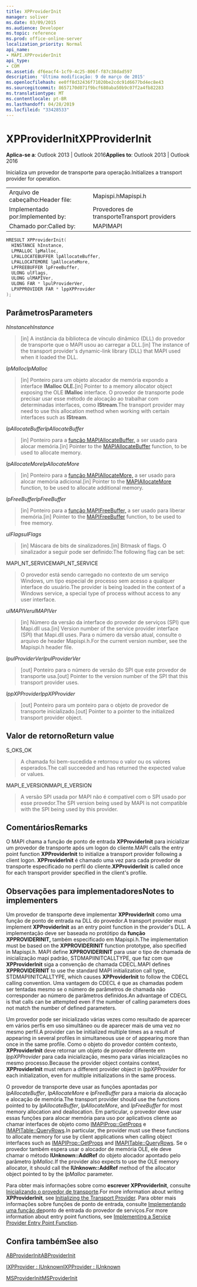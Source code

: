 ```yaml
---
title: XPProviderInit
manager: soliver
ms.date: 03/09/2015
ms.audience: Developer
ms.topic: reference
ms.prod: office-online-server
localization_priority: Normal
api_name:
- MAPI.XPProviderInit
api_type:
- COM
ms.assetid: df6eacf4-1cf9-4c25-806f-f87c38dad597
description: 'Última modificação: 9 de março de 2015'
ms.openlocfilehash: ee0ff8d32436f71020be2cdc91d6677bd4ec8e43
ms.sourcegitcommit: 8657170d071f9bcf680aba50b9c07f2a4fb82283
ms.translationtype: MT
ms.contentlocale: pt-BR
ms.lasthandoff: 04/28/2019
ms.locfileid: "33428533"
---
```

# <a name="xpproviderinit"></a><span data-ttu-id="48205-103">XPProviderInit</span><span class="sxs-lookup"><span data-stu-id="48205-103">XPProviderInit</span></span>

  
  
<span data-ttu-id="48205-104">**Aplica-se a**: Outlook 2013 | Outlook 2016</span><span class="sxs-lookup"><span data-stu-id="48205-104">**Applies to**: Outlook 2013 | Outlook 2016</span></span> 
  
<span data-ttu-id="48205-105">Inicializa um provedor de transporte para operação.</span><span class="sxs-lookup"><span data-stu-id="48205-105">Initializes a transport provider for operation.</span></span>
  
|||
|:-----|:-----|
|<span data-ttu-id="48205-106">Arquivo de cabeçalho:</span><span class="sxs-lookup"><span data-stu-id="48205-106">Header file:</span></span>  <br/> |<span data-ttu-id="48205-107">Mapispi.h</span><span class="sxs-lookup"><span data-stu-id="48205-107">Mapispi.h</span></span>  <br/> |
|<span data-ttu-id="48205-108">Implementado por:</span><span class="sxs-lookup"><span data-stu-id="48205-108">Implemented by:</span></span>  <br/> |<span data-ttu-id="48205-109">Provedores de transporte</span><span class="sxs-lookup"><span data-stu-id="48205-109">Transport providers</span></span>  <br/> |
|<span data-ttu-id="48205-110">Chamado por:</span><span class="sxs-lookup"><span data-stu-id="48205-110">Called by:</span></span>  <br/> |<span data-ttu-id="48205-111">MAPI</span><span class="sxs-lookup"><span data-stu-id="48205-111">MAPI</span></span>  <br/> |
   
```cpp
HRESULT XPProviderInit(
  HINSTANCE hInstance,
  LPMALLOC lpMalloc,
  LPALLOCATEBUFFER lpAllocateBuffer,
  LPALLOCATEMORE lpAllocateMore,
  LPFREEBUFFER lpFreeBuffer,
  ULONG ulFlags,
  ULONG ulMAPIVer,
  ULONG FAR * lpulProviderVer,
  LPXPPROVIDER FAR * lppXPProvider
);
```

## <a name="parameters"></a><span data-ttu-id="48205-112">Parâmetros</span><span class="sxs-lookup"><span data-stu-id="48205-112">Parameters</span></span>

 <span data-ttu-id="48205-113">_hInstance_</span><span class="sxs-lookup"><span data-stu-id="48205-113">_hInstance_</span></span>
  
> <span data-ttu-id="48205-114">[in] A instância da biblioteca de vínculo dinâmico (DLL) do provedor de transporte que o MAPI usou ao carregar a DLL.</span><span class="sxs-lookup"><span data-stu-id="48205-114">[in] The instance of the transport provider's dynamic-link library (DLL) that MAPI used when it loaded the DLL.</span></span>
    
 <span data-ttu-id="48205-115">_lpMalloc_</span><span class="sxs-lookup"><span data-stu-id="48205-115">_lpMalloc_</span></span>
  
> <span data-ttu-id="48205-116">[in] Ponteiro para um objeto alocador de memória expondo a interface **IMalloc OLE.**</span><span class="sxs-lookup"><span data-stu-id="48205-116">[in] Pointer to a memory allocator object exposing the OLE **IMalloc** interface.</span></span> <span data-ttu-id="48205-117">O provedor de transporte pode precisar usar esse método de alocação ao trabalhar com determinadas interfaces, como **IStream**.</span><span class="sxs-lookup"><span data-stu-id="48205-117">The transport provider may need to use this allocation method when working with certain interfaces such as **IStream**.</span></span> 
    
 <span data-ttu-id="48205-118">_lpAllocateBuffer_</span><span class="sxs-lookup"><span data-stu-id="48205-118">_lpAllocateBuffer_</span></span>
  
> <span data-ttu-id="48205-119">[in] Ponteiro para a [função MAPIAllocateBuffer,](mapiallocatebuffer.md) a ser usado para alocar memória.</span><span class="sxs-lookup"><span data-stu-id="48205-119">[in] Pointer to the [MAPIAllocateBuffer](mapiallocatebuffer.md) function, to be used to allocate memory.</span></span> 
    
 <span data-ttu-id="48205-120">_lpAllocateMore_</span><span class="sxs-lookup"><span data-stu-id="48205-120">_lpAllocateMore_</span></span>
  
> <span data-ttu-id="48205-121">[in] Ponteiro para a [função MAPIAllocateMore,](mapiallocatemore.md) a ser usado para alocar memória adicional.</span><span class="sxs-lookup"><span data-stu-id="48205-121">[in] Pointer to the [MAPIAllocateMore](mapiallocatemore.md) function, to be used to allocate additional memory.</span></span> 
    
 <span data-ttu-id="48205-122">_lpFreeBuffer_</span><span class="sxs-lookup"><span data-stu-id="48205-122">_lpFreeBuffer_</span></span>
  
> <span data-ttu-id="48205-123">[in] Ponteiro para a [função MAPIFreeBuffer,](mapifreebuffer.md) a ser usado para liberar memória.</span><span class="sxs-lookup"><span data-stu-id="48205-123">[in] Pointer to the [MAPIFreeBuffer](mapifreebuffer.md) function, to be used to free memory.</span></span> 
    
 <span data-ttu-id="48205-124">_ulFlags_</span><span class="sxs-lookup"><span data-stu-id="48205-124">_ulFlags_</span></span>
  
> <span data-ttu-id="48205-125">[in] Máscara de bits de sinalizadores.</span><span class="sxs-lookup"><span data-stu-id="48205-125">[in] Bitmask of flags.</span></span> <span data-ttu-id="48205-126">O sinalizador a seguir pode ser definido:</span><span class="sxs-lookup"><span data-stu-id="48205-126">The following flag can be set:</span></span>
    
<span data-ttu-id="48205-127">MAPI_NT_SERVICE</span><span class="sxs-lookup"><span data-stu-id="48205-127">MAPI_NT_SERVICE</span></span> 
  
> <span data-ttu-id="48205-128">O provedor está sendo carregado no contexto de um serviço Windows, um tipo especial de processo sem acesso a qualquer interface do usuário.</span><span class="sxs-lookup"><span data-stu-id="48205-128">The provider is being loaded in the context of a Windows service, a special type of process without access to any user interface.</span></span> 
    
 <span data-ttu-id="48205-129">_ulMAPIVer_</span><span class="sxs-lookup"><span data-stu-id="48205-129">_ulMAPIVer_</span></span>
  
> <span data-ttu-id="48205-130">[in] Número da versão da interface do provedor de serviços (SPI) que Mapi.dll usa.</span><span class="sxs-lookup"><span data-stu-id="48205-130">[in] Version number of the service provider interface (SPI) that Mapi.dll uses.</span></span> <span data-ttu-id="48205-131">Para o número da versão atual, consulte o arquivo de header Mapispi.h.</span><span class="sxs-lookup"><span data-stu-id="48205-131">For the current version number, see the Mapispi.h header file.</span></span> 
    
 <span data-ttu-id="48205-132">_lpulProviderVer_</span><span class="sxs-lookup"><span data-stu-id="48205-132">_lpulProviderVer_</span></span>
  
> <span data-ttu-id="48205-133">[out] Ponteiro para o número de versão do SPI que este provedor de transporte usa.</span><span class="sxs-lookup"><span data-stu-id="48205-133">[out] Pointer to the version number of the SPI that this transport provider uses.</span></span> 
    
 <span data-ttu-id="48205-134">_lppXPProvider_</span><span class="sxs-lookup"><span data-stu-id="48205-134">_lppXPProvider_</span></span>
  
> <span data-ttu-id="48205-135">[out] Ponteiro para um ponteiro para o objeto de provedor de transporte inicializado.</span><span class="sxs-lookup"><span data-stu-id="48205-135">[out] Pointer to a pointer to the initialized transport provider object.</span></span>
    
## <a name="return-value"></a><span data-ttu-id="48205-136">Valor de retorno</span><span class="sxs-lookup"><span data-stu-id="48205-136">Return value</span></span>

<span data-ttu-id="48205-137">S_OK</span><span class="sxs-lookup"><span data-stu-id="48205-137">S_OK</span></span> 
  
> <span data-ttu-id="48205-138">A chamada foi bem-sucedida e retornou o valor ou os valores esperados.</span><span class="sxs-lookup"><span data-stu-id="48205-138">The call succeeded and has returned the expected value or values.</span></span> 
    
<span data-ttu-id="48205-139">MAPI_E_VERSION</span><span class="sxs-lookup"><span data-stu-id="48205-139">MAPI_E_VERSION</span></span> 
  
> <span data-ttu-id="48205-140">A versão SPI usada por MAPI não é compatível com o SPI usado por esse provedor.</span><span class="sxs-lookup"><span data-stu-id="48205-140">The SPI version being used by MAPI is not compatible with the SPI being used by this provider.</span></span>
    
## <a name="remarks"></a><span data-ttu-id="48205-141">Comentários</span><span class="sxs-lookup"><span data-stu-id="48205-141">Remarks</span></span>

<span data-ttu-id="48205-142">O MAPI chama a função de ponto de entrada **XPProviderInit** para inicializar um provedor de transporte após um logon do cliente.</span><span class="sxs-lookup"><span data-stu-id="48205-142">MAPI calls the entry point function **XPProviderInit** to initialize a transport provider following a client logon.</span></span> <span data-ttu-id="48205-143">**XPProviderInit** é chamado uma vez para cada provedor de transporte especificado no perfil do cliente.</span><span class="sxs-lookup"><span data-stu-id="48205-143">**XPProviderInit** is called once for each transport provider specified in the client's profile.</span></span> 
  
## <a name="notes-to-implementers"></a><span data-ttu-id="48205-144">Observações para implementadores</span><span class="sxs-lookup"><span data-stu-id="48205-144">Notes to implementers</span></span>

<span data-ttu-id="48205-145">Um provedor de transporte deve implementar **XPProviderInit** como uma função de ponto de entrada na DLL do provedor.</span><span class="sxs-lookup"><span data-stu-id="48205-145">A transport provider must implement **XPProviderInit** as an entry point function in the provider's DLL.</span></span> <span data-ttu-id="48205-146">A implementação deve ser baseada no protótipo da **função XPPROVIDERINIT,** também especificado em Mapispi.h.</span><span class="sxs-lookup"><span data-stu-id="48205-146">The implementation must be based on the **XPPROVIDERINIT** function prototype, also specified in Mapispi.h.</span></span> <span data-ttu-id="48205-147">MAPI define **XPPROVIDERINIT** para usar o tipo de chamada de inicialização mapi padrão, STDMAPIINITCALLTYPE, que faz com que **XPProviderInit** siga a convenção de chamada CDECL.</span><span class="sxs-lookup"><span data-stu-id="48205-147">MAPI defines **XPPROVIDERINIT** to use the standard MAPI initialization call type, STDMAPIINITCALLTYPE, which causes **XPProviderInit** to follow the CDECL calling convention.</span></span> <span data-ttu-id="48205-148">Uma vantagem do CDECL é que as chamadas podem ser tentadas mesmo se o número de parâmetros de chamada não corresponder ao número de parâmetros definidos.</span><span class="sxs-lookup"><span data-stu-id="48205-148">An advantage of CDECL is that calls can be attempted even if the number of calling parameters does not match the number of defined parameters.</span></span> 
  
<span data-ttu-id="48205-149">Um provedor pode ser inicializado várias vezes como resultado de aparecer em vários perfis em uso simultâneo ou de aparecer mais de uma vez no mesmo perfil.</span><span class="sxs-lookup"><span data-stu-id="48205-149">A provider can be initialized multiple times as a result of appearing in several profiles in simultaneous use or of appearing more than once in the same profile.</span></span> <span data-ttu-id="48205-150">Como o objeto do provedor contém contexto, **XPProviderInit** deve retornar um objeto de provedor diferente em  _lppXPProvider_ para cada inicialização, mesmo para várias inicializações no mesmo processo.</span><span class="sxs-lookup"><span data-stu-id="48205-150">Because the provider object contains context, **XPProviderInit** must return a different provider object in  _lppXPProvider_ for each initialization, even for multiple initializations in the same process.</span></span> 
  
<span data-ttu-id="48205-151">O provedor de transporte deve usar as funções apontadas por  _lpAllocateBuffer_,  _lpAllocateMore_ e  _lpFreeBuffer_ para a maioria da alocação e alocação de memória.</span><span class="sxs-lookup"><span data-stu-id="48205-151">The transport provider should use the functions pointed to by  _lpAllocateBuffer_,  _lpAllocateMore_, and  _lpFreeBuffer_ for most memory allocation and deallocation.</span></span> <span data-ttu-id="48205-152">Em particular, o provedor deve usar essas funções para alocar memória para uso por aplicativos cliente ao chamar interfaces de objeto como [IMAPIProp::GetProps](imapiprop-getprops.md) e [IMAPITable::QueryRows](imapitable-queryrows.md).</span><span class="sxs-lookup"><span data-stu-id="48205-152">In particular, the provider must use these functions to allocate memory for use by client applications when calling object interfaces such as [IMAPIProp::GetProps](imapiprop-getprops.md) and [IMAPITable::QueryRows](imapitable-queryrows.md).</span></span> <span data-ttu-id="48205-153">Se o provedor também espera usar o alocador de memória OLE, ele deve chamar o método **IUnknown::AddRef** do objeto alocador apontado pelo parâmetro _lpMalloc._</span><span class="sxs-lookup"><span data-stu-id="48205-153">If the provider also expects to use the OLE memory allocator, it should call the **IUnknown::AddRef** method of the allocator object pointed to by the  _lpMalloc_ parameter.</span></span> 
  
<span data-ttu-id="48205-154">Para obter mais informações sobre como **escrever XPProviderInit**, consulte [Inicializando o provedor de transporte](initializing-the-transport-provider.md).</span><span class="sxs-lookup"><span data-stu-id="48205-154">For more information about writing **XPProviderInit**, see [Initializing the Transport Provider](initializing-the-transport-provider.md).</span></span> <span data-ttu-id="48205-155">Para obter mais informações sobre funções de ponto de entrada, consulte [Implementando uma função de](implementing-a-service-provider-entry-point-function.md)ponto de entrada do provedor de serviços.</span><span class="sxs-lookup"><span data-stu-id="48205-155">For more information about entry point functions, see [Implementing a Service Provider Entry Point Function](implementing-a-service-provider-entry-point-function.md).</span></span> 
  
## <a name="see-also"></a><span data-ttu-id="48205-156">Confira também</span><span class="sxs-lookup"><span data-stu-id="48205-156">See also</span></span>



[<span data-ttu-id="48205-157">ABProviderInit</span><span class="sxs-lookup"><span data-stu-id="48205-157">ABProviderInit</span></span>](abproviderinit.md)
  
[<span data-ttu-id="48205-158">IXPProvider : IUnknown</span><span class="sxs-lookup"><span data-stu-id="48205-158">IXPProvider : IUnknown</span></span>](ixpprovideriunknown.md)
  
[<span data-ttu-id="48205-159">MSProviderInit</span><span class="sxs-lookup"><span data-stu-id="48205-159">MSProviderInit</span></span>](msproviderinit.md)

